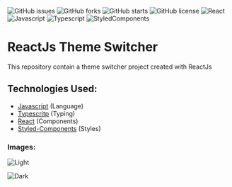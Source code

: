 ![GitHub issues](https://img.shields.io/github/issues/programador404/ReactJs-ThemeSwitcher)
![GitHub forks](https://img.shields.io/github/forks/programador404/ReactJs-ThemeSwitcher)
![GitHub starts](https://img.shields.io/github/stars/programador404/ReactJs-ThemeSwitcher)
![GitHub license](https://img.shields.io/github/license/programador404/ReactJs-ThemeSwitcher)
![React](https://img.shields.io/badge/React-components-orange)
![Javascript](https://img.shields.io/badge/Javascript-Language-yellow)
![Typescript](https://img.shields.io/badge/Typescript-Language-red)
![StyledComponents](https://img.shields.io/badge/StyledComponents-Styles-blue)

# ReactJs Theme Switcher
This repository contain a theme switcher project created with ReactJs

## Technologies Used:
- [Javascript](https://developer.mozilla.org/pt-BR/docs/Web/JavaScript) (Language)
- [Typescritp](https://www.typescriptlang.org/) (Typing)
- [React](https://pt-br.reactjs.org/) (Components)
- [Styled-Components](https://styled-components.com/) (Styles)

### Images:
![Light](https://user-images.githubusercontent.com/48457700/122651160-51145880-d10d-11eb-8ff8-f36fbe8d2ed4.PNG)

![Dark](https://user-images.githubusercontent.com/48457700/122651162-5376b280-d10d-11eb-8b96-544c4a53da43.PNG)
